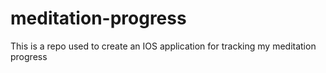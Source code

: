 # meditation-progress
This is a repo used to create an IOS application for tracking my meditation progress 
